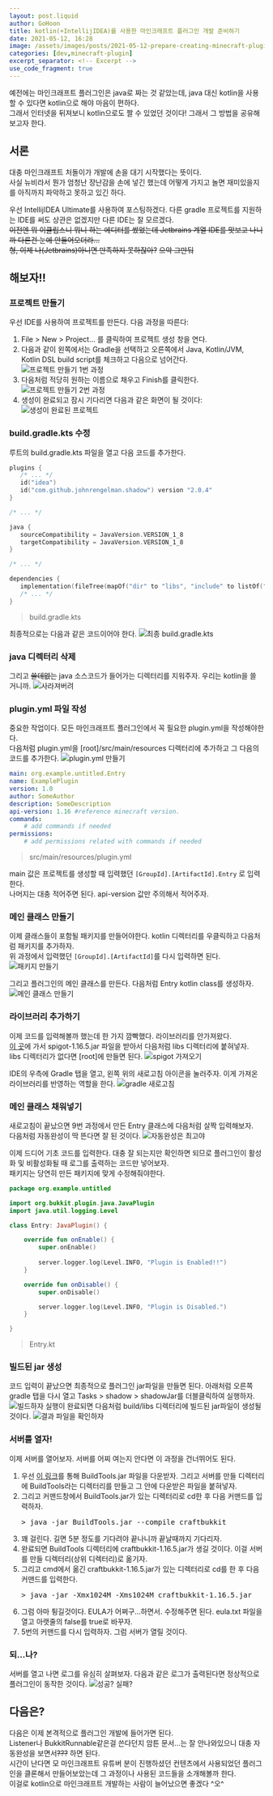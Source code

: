 ```yaml
---
layout: post.liquid
author: GoHoon
title: kotlin(+IntellijIDEA)를 사용한 마인크래프트 플러그인 개발 준비하기
date: 2021-05-12, 16:28
image: /assets/images/posts/2021-05-12-prepare-creating-minecraft-plugin-using-intellij-and-kotlin/preview.png
categories: [dev,minecraft-plugin]
excerpt_separator: <!-- Excerpt -->
use_code_fragment: true
---
```

예전에는 마인크래프트 플러그인은 java로 짜는 것 같았는데, java 대신 kotlin을 사용할 수 있다면 kotlin으로 해야 마음이 편하다.    
그래서 인터넷을 뒤져보니 kotlin으로도 짤 수 있었던 것이다! 그래서 그 방법을 공유해보고자 한다.   
<!-- Excerpt -->

## 서론
대충 마인크래프트 처돌이가 개발에 손을 대기 시작했다는 뜻이다.   
사실 뉴비라서 뭔가 엄청난 장난감을 손에 넣긴 했는데 어떻게 가지고 놀면 재미있을지를 아직까지 파악하고 못하고 있긴 하다.   

우선 IntellijIDEA Ultimate를 사용하여 포스팅하겠다. 다른 gradle 프로젝트를 지원하는 IDE를 써도 상관은 없겠지만 다른 IDE는 잘 모르겠다.   
~~이전엔 뭐 이클립스니 뭐니 하는 에디터를 썼었는데 Jetbrains 계열 IDE를 맛보고 나니까 다른건 눈에 안들어오더라...~~   
~~형, 이제 나(Jetbrains)아니면 만족하지 못하잖아?~~ ~~으악 그만둬~~   


## 해보자!!
### 프로젝트 만들기
우선 IDE를 사용하여 프로젝트를 만든다. 다음 과정을 따른다:
1. File > New > Project... 를 클릭하여 프로젝트 생성 창을 연다.
2. 다음과 같이 왼쪽에서는 Gradle을 선택하고 오른쪽에서 Java, Kotlin/JVM, Kotlin DSL build script를 체크하고 다음으로 넘어간다.
   ![프로젝트 만들기 1번 과정](...image_base.../1_CreateProject-1.png)
3. 다음처럼 적당히 원하는 이름으로 채우고 Finish를 클릭한다.
   ![프로젝트 만들기 2번 과정](...image_base.../2_CreateProject-2.png)
4. 생성이 완료되고 잠시 기다리면 다음과 같은 화면이 될 것이다:
   ![생성이 완료된 프로젝트](...image_base.../3_ProjectFirstView.png)
   
### build.gradle.kts 수정
루트의 build.gradle.kts 파일을 열고 다음 코드를 추가한다.

```kotlin
plugins {
   /* ... */
   id("idea")
   id("com.github.johnrengelman.shadow") version "2.0.4"
}

/* ... */

java {
   sourceCompatibility = JavaVersion.VERSION_1_8
   targetCompatibility = JavaVersion.VERSION_1_8
}

/* ... */

dependencies {
   implementation(fileTree(mapOf("dir" to "libs", "include" to listOf("*.jar"))))
   /* ... */
}
```
> build.gradle.kts

최종적으로는 다음과 같은 코드이어야 한다.
![최종 build.gradle.kts](...image_base.../4_EditBuildGradle.png)


### java 디렉터리 삭제
그리고 ~~쓸데없는~~ java 소스코드가 들어가는 디렉터리를 지워주자. 우리는 kotlin을 쓸 거니까.
![사라져버려](...image_base.../5_RemoveJavaDirectory.png)


### plugin.yml 파일 작성
중요한 작업이다. 모든 마인크래프트 플러그인에서 꼭 필요한 plugin.yml을 작성해야한다.   
다음처럼 plugin.yml을 [root]/src/main/resources 디렉터리에 추가하고 그 다음의 코드를 추가한다.
![plugin.yml 만들기](...image_base.../6_CreatePluginYml.png)
```yaml
main: org.example.untitled.Entry
name: ExamplePlugin
version: 1.0
author: SomeAuthor
description: SomeDescription
api-version: 1.16 #reference minecraft version.
commands:
    # add commands if needed
permissions:
    # add permissions related with commands if needed
```
> src/main/resources/plugin.yml

main 값은 프로젝트를 생성할 때 입력했던 `[GroupId].[ArtifactId].Entry` 로 입력한다.   
나머지는 대충 적어주면 된다. api-version 값만 주의해서 적어주자.

### 메인 클래스 만들기
이제 클래스들이 포함될 패키지를 만들어야한다. kotlin 디렉터리를 우클릭하고 다음처럼 패키지를 추가하자.   
위 과정에서 입력했던 `[GroupId].[ArtifactId]`를 다시 입력하면 된다.
![패키지 만들기](...image_base.../7_CreatePackage.png)

그리고 플러그인의 메인 클래스를 만든다. 다음처럼 Entry kotlin class를 생성하자.
![메인 클래스 만들기](...image_base.../8_CreateEntryClass.png)

### 라이브러리 추가하기
이제 코드를 입력해볼까 했는데 한 가지 깜빡했다. 라이브러리를 안가져왔다.   
[이 곳](https://getbukkit.org/download/spigot)에 가서 spigot-1.16.5.jar 파일을 받아서 다음처럼 libs 디렉터리에 붙혀넣자.   
libs 디렉터리가 없다면 [root]에 만들면 된다.
![spigot 가져오기](...image_base.../10_MoveLibraryToLibsDirectory.png)

IDE의 우측에 Gradle 탭을 열고, 왼쪽 위의 새로고침 아이콘을 눌러주자. 이게 가져온 라이브러리를 반영하는 역할을 한다.
![gradle 새로고침](...image_base.../11_GradleSync.png)


### 메인 클래스 채워넣기
새로고침이 끝났으면 9번 과정에서 만든 Entry 클래스에 다음처럼 살짝 입력해보자.   
다음처럼 자동완성이 딱 뜬다면 잘 된 것이다.
![자동완성은 최고야](...image_base.../12_CheckLibraryLoaded.png)

이제 드디어 기초 코드를 입력한다. 대충 잘 되는지만 확인하면 되므로 플러그인이 활성화 및 비활성화될 때 로그를 출력하는 코드만 넣어보자.   
패키지는 당연히 만든 패키지에 맞게 수정해줘야한다.
```kotlin
package org.example.untitled

import org.bukkit.plugin.java.JavaPlugin
import java.util.logging.Level

class Entry: JavaPlugin() {

    override fun onEnable() {
        super.onEnable()
        
        server.logger.log(Level.INFO, "Plugin is Enabled!!")
    }

    override fun onDisable() {
        super.onDisable()

        server.logger.log(Level.INFO, "Plugin is Disabled.")
    }

}
```
> Entry.kt


### 빌드된 jar 생성
코드 입력이 끝났으면 최종적으로 플러그인 jar파일을 만들면 된다. 아래처럼 오른쪽 gradle 탭을 다시 열고
Tasks > shadow > shadowJar를 더블클릭하여 실행하자.
![빌드하자](...image_base.../13_RunGradleShadowJar.png)
실행이 완료되면 다음처럼 build/libs 디렉터리에 빌드된 jar파일이 생성될 것이다.
![결과 파일을 확인하자](...image_base.../14_CheckBuiltFile.png)


### 서버를 열자!
이제 서버를 열어보자. 서버를 어찌 여는지 안다면 이 과정을 건너뛰어도 된다.
1. 우선 [이 링크](https://hub.spigotmc.org/jenkins/job/BuildTools/lastSuccessfulBuild/artifact/target/BuildTools.jar)를 통해
   BuildTools.jar 파일을 다운받자. 그리고 서버를 만들 디렉터리에 BuildTools라는 디렉터리를 만들고 그 안에 다운받은 파일을 붙혀넣자.
2. 그리고 커맨드창에서 BuildTools.jar가 있는 디렉터리로 cd한 후 다음 커맨드를 입력하자.
   <pre>&gt; java -jar BuildTools.jar --compile craftbukkit</pre>
3. 꽤 걸린다. 길면 5분 정도를 기다려야 끝나니까 끝날때까지 기다리자.
4. 완료되면 BuildTools 디렉터리에 craftbukkit-1.16.5.jar가 생길 것이다. 이걸 서버를 만들 디렉터리(상위 디렉터리)로 옮기자.
5. 그리고 cmd에서 옮긴 craftbukkit-1.16.5.jar가 있는 디렉터리로 cd를 한 후 다음 커맨드를 입력한다.
   <pre>&gt; java -jar -Xmx1024M -Xms1024M craftbukkit-1.16.5.jar</pre>
6. 그럼 아마 튕길것이다. EULA가 어쩌구...하면서. 수정해주면 된다. eula.txt 파일을 열고 아랫줄의 false를 true로 바꾸자.
7. 5번의 커맨드를 다시 입력하자. 그럼 서버가 열릴 것이다.

### 되...나?
서버를 열고 나면 로그를 유심히 살펴보자. 다음과 같은 로그가 출력된다면 정상적으로 플러그인이 동작한 것이다.
![성공? 실패?](...image_base.../15_Success.png)

## 다음은?
다음은 이제 본격적으로 플러그인 개발에 들어가면 된다.   
Listener나 BukkitRunnable같은걸 쓴다던지 암튼 문서...는 잘 안나와있으니 대충 자동완성을 보면서~~???~~ 하면 된다.   
시간이 난다면 모 마인크래프트 유튜버 분이 진행하셨던 컨텐츠에서 사용되었던 플러그인을 클론해서 만들어보았는데 그 과정이나 사용된 코드들을 소개해볼까 한다.   
이걸로 kotlin으로 마인크래프트 개발하는 사람이 늘어났으면 좋겠다 ^오^
